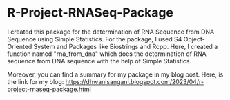 # R-Project-RNASeq-Package

I created this package for the determination of RNA Sequence from DNA Sequence using Simple Statistics.
For the package, I used S4 Object-Oriented System and Packages like Biostrings and Rcpp.
Here, I created a function named "rna_from_dna" which does the determination of RNA sequence from DNA sequence with the help of Simple Statistics.


Moreover, you can find a summary for my package in my blog post. Here, is the link for my blog: https://dhwanisangani.blogspot.com/2023/04/r-project-rnaseq-package.html
